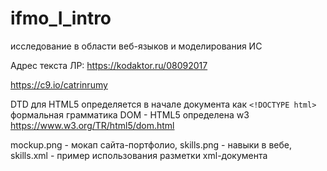 # ifmo_I_intro
исследование в области веб-языков и моделирования ИС

Адрес текста ЛР:
https://kodaktor.ru/08092017

https://c9.io/catrinrumy

DTD для HTML5 определяется в начале документа как `<!DOCTYPE html>`
формальная грамматика DOM - HTML5 определена w3 https://www.w3.org/TR/html5/dom.html


mockup.png - мокап сайта-портфолио, skills.png - навыки в вебе, skills.xml - пример использования разметки xml-документа
